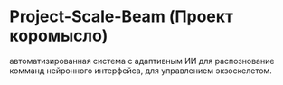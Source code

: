 # Project-Scale-Beam (Проект коромысло)
автоматизированная система с адаптивным ИИ для распознование комманд нейронного интерфейса, для управлением экзоскелетом.
